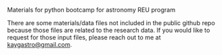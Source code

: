 Materials for python bootcamp for astronomy REU program

There are some materials/data files not included in the public github repo because those files are related to the research data. If you would like to request for those input files, please reach out to me at kaygastro@gmail.com.